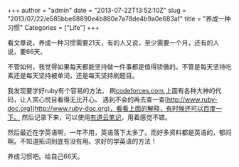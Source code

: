 +++
author = "admin"
date = "2013-07-22T13:52:10Z"
slug = "2013/07/22/e585bbe68890e4b880e7a78de4b9a0e683af"
title = "养成一种习惯"
Categories = ["Life"]
+++

看文章说，养成一种习惯需要21天，有的人又说，至少需要一个月，还有的人说，要66天。

不管如何，我觉得如果每天都能坚持做一件事都是值得骄傲的。不管是每天坚持吃素还是每天坚持被单词，还是每天坚持刷题目。

我发现要学好ruby有个容易的方法。
刷[codeforces.com](http://codeforces.com),上面有各种大神的代码，让人赏心悦目看得无比开心。
遇到不会的再去查一查[http://www.ruby-doc.org](http://www.ruby-doc.org)，看看上面的解释，有时候还可以百度一下。
然后记录下来，可以使用[有道云笔记](http://note.youdao.com)，用着感觉不错。

然后最近在学英语啊，一年不用，英语落下太多了。而好多资料都是英语的，郁闷啊。不知道拓词到底有没有用。求好的学英语的方法！


养成习惯吧。给自己66天。

